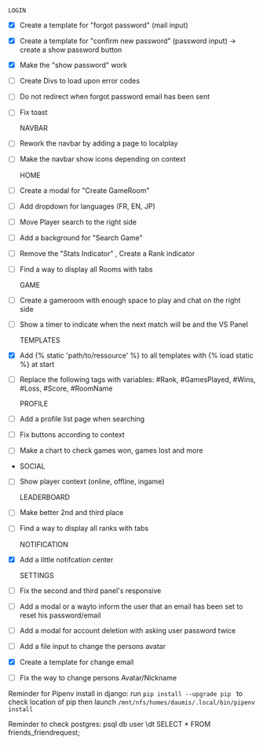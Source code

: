     LOGIN

- [X] Create a template for "forgot password" (mail input)
- [X] Create a template for "confirm new password" (password input) -> create a show password button
- [X] Make the "show password" work
- [ ] Create Divs to load upon error codes
- [ ] Do not redirect when forgot password email has been sent
- [ ] Fix toast

    NAVBAR
- [ ] Rework the navbar by adding a page to localplay
- [ ] Make the navbar show icons depending on context

    HOME
- [ ] Create a modal for "Create GameRoom"
- [ ] Add dropdown for languages (FR, EN, JP)
- [ ] Move Player search to the right side
- [ ] Add a background for "Search Game"
- [ ] Remove the "Stats Indicator" , Create a Rank indicator
- [ ] Find a way to display all Rooms with tabs

    GAME
- [ ] Create a gameroom with enough space to play and chat on the right side
- [ ] Show a timer to indicate when the next match will be and the VS Panel

    TEMPLATES
- [x] Add {% static 'path/to/ressource' %} to all templates with {% load static %} at start
- [ ] Replace the following tags with variables: #Rank, #GamesPlayed, #Wins, #Loss, #Score, #RoomName

    PROFILE
- [ ] Add a profile list page when searching
- [ ] Fix buttons according to context
- [ ] Make a chart to check games won, games lost and more

-   SOCIAL
- [ ] Show player context (online, offline, ingame)

    LEADERBOARD
- [ ] Make better 2nd and third place
- [ ] Find a way to display all ranks with tabs

    NOTIFICATION
- [X] Add a little notifcation center

    SETTINGS
- [ ] Fix the second and third panel's responsive
- [ ] Add a modal or a wayto inform the user that an email has been set to reset his password/email
- [ ] Add a modal for account deletion with asking user password twice
- [ ] Add a file input to change the persons avatar
- [X] Create a template for change email
- [ ] Fix the way to change persons Avatar/Nickname

Reminder for Pipenv install in django:
run ```pip install --upgrade pip ``` to check location of pip
then launch ```/mnt/nfs/homes/daumis/.local/bin/pipenv install```

Reminder to check postgres:
psql db user
\dt
SELECT * FROM friends_friendrequest;